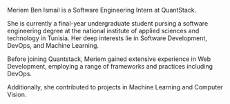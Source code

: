 Meriem Ben Ismail is a Software Engineering Intern at QuantStack.

She is currently a final-year undergraduate student pursing a software engineering degree at the national institute of applied sciences and technology in Tunisia. Her deep interests lie in Software Development, DevOps, and Machine Learning.

Before joining Quantstack, Meriem gained extensive experience in Web Development, employing a range of frameworks and practices including DevOps.

Additionally, she contributed to projects in Machine Learning and Computer Vision.